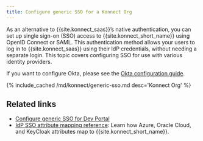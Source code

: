 ```yaml
---
title: Configure generic SSO for a Konnect Org
---
```



As an alternative to {{site.konnect_saas}}’s native authentication, you can set up single sign-on (SSO) access to {{site.konnect_short_name}} using OpenID Connect or SAML. This authentication method allows your users to log in to {{site.konnect_saas}} using their IdP credentials, without needing a separate login. This topic covers configuring SSO for use with various identity providers. 

If you want to configure Okta, please see the [Okta configuration guide](/konnect/org-management/okta-idp/).

{% include_cached /md/konnect/generic-sso.md desc='Konnect Org' %}

## Related links

* [Configure generic SSO for Dev Portal](/konnect/dev-portal/access-and-approval/sso/)
* [IdP SSO attribute mapping reference](/konnect/reference/sso): Learn how Azure, Oracle Cloud, and KeyCloak attributes map to {{site.konnect_short_name}}.